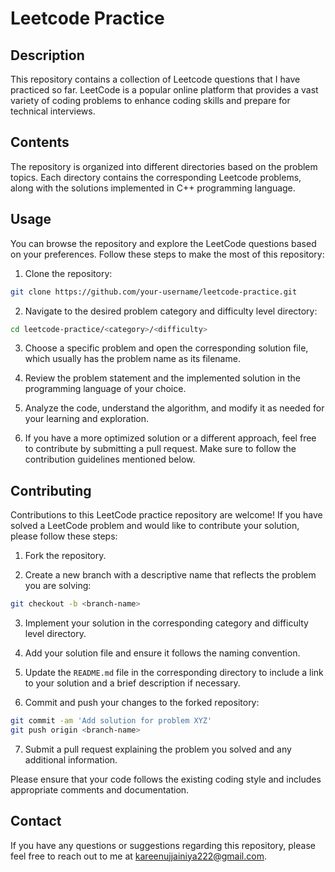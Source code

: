 # Leetcode Practice

## Description

This repository contains a collection of Leetcode questions that I have practiced so far. LeetCode is a popular online platform that provides a vast variety of coding problems to enhance coding skills and prepare for technical interviews.

## Contents

The repository is organized into different directories based on the problem topics. Each directory contains the corresponding Leetcode problems, along with the solutions implemented in C++ programming language.

## Usage

You can browse the repository and explore the LeetCode questions based on your preferences. Follow these steps to make the most of this repository:

1. Clone the repository:

```bash
git clone https://github.com/your-username/leetcode-practice.git
```

2. Navigate to the desired problem category and difficulty level directory:

```bash
cd leetcode-practice/<category>/<difficulty>
```

3. Choose a specific problem and open the corresponding solution file, which usually has the problem name as its filename.

4. Review the problem statement and the implemented solution in the programming language of your choice.

5. Analyze the code, understand the algorithm, and modify it as needed for your learning and exploration.

6. If you have a more optimized solution or a different approach, feel free to contribute by submitting a pull request. Make sure to follow the contribution guidelines mentioned below.

## Contributing

Contributions to this LeetCode practice repository are welcome! If you have solved a LeetCode problem and would like to contribute your solution, please follow these steps:

1. Fork the repository.

2. Create a new branch with a descriptive name that reflects the problem you are solving:

```bash
git checkout -b <branch-name>
```

3. Implement your solution in the corresponding category and difficulty level directory.

4. Add your solution file and ensure it follows the naming convention.

5. Update the `README.md` file in the corresponding directory to include a link to your solution and a brief description if necessary.

6. Commit and push your changes to the forked repository:

```bash
git commit -am 'Add solution for problem XYZ'
git push origin <branch-name>
```

7. Submit a pull request explaining the problem you solved and any additional information.

Please ensure that your code follows the existing coding style and includes appropriate comments and documentation.

## Contact

If you have any questions or suggestions regarding this repository, please feel free to reach out to me at kareenujjainiya222@gmail.com.
